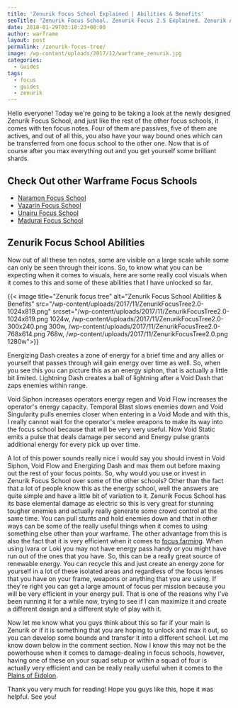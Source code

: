 ```yaml
---
title: 'Zenurik Focus School Explained | Abilities & Benefits'
seoTitle: "Zenurik Focus School. Zenurik Focus 2.5 Explained. Zenurik Abilities"
date: 2018-01-29T03:10:23+00:00
author: warframe
layout: post
permalink: /zenurik-focus-tree/
image: /wp-content/uploads/2017/12/warframe_zenurik.jpg
categories:
  - Guides
tags:
  - focus
  - guides
  - zenurik
---
```

Hello everyone! Today we're going to be taking a look at the newly designed Zenurik Focus School, and just like the rest of the other focus schools, it comes with ten focus notes. Four of them are passives, five of them are actives, and out of all this, you also have your way bound ones which can be transferred from one focus school to the other one. Now that is of course after you max everything out and you get yourself some brilliant shards.

<!--more-->

## Check Out other Warframe Focus Schools

  * [Naramon Focus School](https://warframeblog.com/naramon-focus-tree/)
  * [Vazarin Focus School](https://warframeblog.com/vazarin-focus-tree/)
  * [Unairu Focus School](https://warframeblog.com/unairu-focus-tree/)
  * [Madurai Focus School](https://warframeblog.com/madurai-focus-tree/)

## Zenurik Focus School Abilities

Now out of all these ten notes, some are visible on a large scale while some can only be seen through their icons. So, to know what you can be expecting when it comes to visuals, here are some really cool visuals when it comes to this and some of these abilities that I have unlocked so far.

{{< image title="Zenurik focus tree" alt="Zenurik Focus School Abilities & Benefits" src="/wp-content/uploads/2017/11/ZenurikFocusTree2.0-1024x819.png" srcset="/wp-content/uploads/2017/11/ZenurikFocusTree2.0-1024x819.png 1024w, /wp-content/uploads/2017/11/ZenurikFocusTree2.0-300x240.png 300w, /wp-content/uploads/2017/11/ZenurikFocusTree2.0-768x614.png 768w, /wp-content/uploads/2017/11/ZenurikFocusTree2.0.png 1280w">}}

Energizing Dash creates a zone of energy for a brief time and any allies or yourself that passes through will gain energy over time as well. So, when you see this you can picture this as an energy siphon, that is actually a little bit limited. Lightning Dash creates a ball of lightning after a Void Dash that zaps enemies within range.

Void Siphon increases operators energy regen and Void Flow increases the operator's energy capacity. Temporal Blast slows enemies down and Void Singularity pulls enemies closer when entering in a Void Mode and with this, I really cannot wait for the operator's melee weapons to make its way into the focus school because that will be very very useful. Now Void Static emits a pulse that deals damage per second and Energy pulse grants additional energy for every pick up over time.

A lot of this power sounds really nice I would say you should invest in Void Siphon, Void Flow and Energizing Dash and max them out before maxing out the rest of your focus points. So, why would you use or invest in Zenurik Focus School over some of the other schools? Other than the fact that a lot of people know this as the energy school, well the answers are quite simple and have a little bit of variation to it. Zenurik Focus School has its base elemental damage as electric so this is very great for stunning tougher enemies and actually really generate some crowd control at the same time. You can pull stunts and hold enemies down and that in other ways can be some of the really useful things when it comes to using something else other than your warframe. The other advantage from this is also the fact that it is very efficient when it comes to [focus farming](https://warframeblog.com/how-to-farm-focus-points/). When using Ivara or Loki you may not have energy pass handy or you might have run out of the ones that you have. So, this can be a really great source of renewable energy. You can recycle this and just create an energy zone for yourself in a lot of these isolated areas and regardless of the focus lenses that you have on your frame, weapons or anything that you are using. If they're right you can get a large amount of focus per mission because you will be very efficient in your energy pull. That is one of the reasons why I've been running it for a while now, trying to see if I can maximize it and create a different design and a different style of play with it.

Now let me know what you guys think about this so far if your main is Zenurik or if it is something that you are hoping to unlock and max it out, so you can develop some bounds and transfer it into a different school. Let me know down below in the comment section. Now I know this may not be the powerhouse when it comes to damage-dealing in focus schools, however, having one of these on your squad setup or within a squad of four is actually very efficient and can be really really useful when it comes to the [Plains of Eidolon](https://warframeblog.com/get-started-plains-of-eidolon/).

Thank you very much for reading! Hope you guys like this, hope it was helpful. See you!